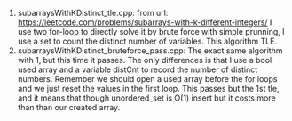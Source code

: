 1. subarraysWithKDistinct_tle.cpp: from url: https://leetcode.com/problems/subarrays-with-k-different-integers/
I use two for-loop to directly solve it by brute force with simple prunning, I use a set to count the distinct number of variables. This algorithm TLE.
2. subarraysWithKDistinct_bruteforce_pass.cpp: The exact same algorithm with 1, but this time it passes. The only differences is that I use a bool used array and a variable distCnt to record the number of distinct numbers. Remember we should open a used array before the for loops and we just reset the values in the first loop. This passes but the 1st tle, and it means that though unordered_set is O(1) insert but it costs more than than our created array. 
